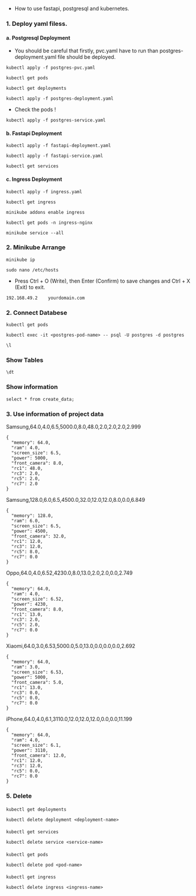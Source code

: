 - How to use fastapi, postgresql and kubernetes.

### 1. Deploy yaml filess. 


#### a. Postgresql Deployment

- You should be careful that firstly, pvc.yaml have to run than postgres-deployment.yaml file should be deployed.

```
kubectl apply -f postgres-pvc.yaml
```

```
kubectl get pods
```

```
kubectl get deployments
```

```
kubectl apply -f postgres-deployment.yaml
```
- Check the pods !

```
kubectl apply -f postgres-service.yaml
```

#### b. Fastapi Deployment

```
kubectl apply -f fastapi-deployment.yaml
```

```
kubectl apply -f fastapi-service.yaml
```  

``` 
kubectl get services
``` 

#### c. Ingress Deployment

``` 
kubectl apply -f ingress.yaml
``` 

``` 
kubectl get ingress
``` 

``` 
minikube addons enable ingress
``` 

``` 
kubectl get pods -n ingress-nginx
``` 

``` 
minikube service --all
``` 

### 2. Minikube Arrange

``` 
minikube ip
``` 

``` 
sudo nano /etc/hosts
``` 

- Press Ctrl + O (Write), then Enter (Confirm) to save changes and Ctrl + X (Exit) to exit.


``` 
192.168.49.2    yourdomain.com
``` 


### 2. Connect Databese

``` 
kubectl get pods
``` 

```
kubectl exec -it <postgres-pod-name> -- psql -U postgres -d postgres
```

```
\l
```
### Show Tables

```
\dt
```
### Show information

```
select * from create_data;
```


### 3. Use information of project data

Samsung,64.0,4.0,6.5,5000.0,8.0,48.0,2.0,2.0,2.0,2.999
```
{
  "memory": 64.0,
  "ram": 4.0,
  "screen_size": 6.5,
  "power": 5000,
  "front_camera": 8.0,
  "rc1": 48.0,
  "rc3": 2.0,
  "rc5": 2.0,
  "rc7": 2.0
}
```

Samsung,128.0,6.0,6.5,4500.0,32.0,12.0,12.0,8.0,0.0,6.849

```
{
  "memory": 128.0,
  "ram": 6.0,
  "screen_size": 6.5,
  "power": 4500,
  "front_camera": 32.0,
  "rc1": 12.0,
  "rc3": 12.0,
  "rc5": 8.0,
  "rc7": 0.0
}
```

Oppo,64.0,4.0,6.52,4230.0,8.0,13.0,2.0,2.0,0.0,2.749
```
{
  "memory": 64.0,
  "ram": 4.0,
  "screen_size": 6.52,
  "power": 4230,
  "front_camera": 8.0,
  "rc1": 13.0,
  "rc3": 2.0,
  "rc5": 2.0,
  "rc7": 0.0
}
```

Xiaomi,64.0,3.0,6.53,5000.0,5.0,13.0,0.0,0.0,0.0,2.692
```
{
  "memory": 64.0,
  "ram": 3.0,
  "screen_size": 6.53,
  "power": 5000,
  "front_camera": 5.0,
  "rc1": 13.0,
  "rc3": 0.0,
  "rc5": 0.0,
  "rc7": 0.0
}
```

iPhone,64.0,4.0,6.1,3110.0,12.0,12.0,12.0,0.0,0.0,11.199
```
{
  "memory": 64.0,
  "ram": 4.0,
  "screen_size": 6.1,
  "power": 3110,
  "front_camera": 12.0,
  "rc1": 12.0,
  "rc3": 12.0,
  "rc5": 0.0,
  "rc7": 0.0
}
```


### 5. Delete

#### 
```
kubectl get deployments
```

```
kubectl delete deployment <deployment-name>
```

#### 
```
kubectl get services
```

```
kubectl delete service <service-name>
```

#### 
```
kubectl get pods
```

```
kubectl delete pod <pod-name>
```

#### 
```
kubectl get ingress
```

```
kubectl delete ingress <ingress-name>
``` 

